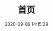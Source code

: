 ---
home: true
permalink: /blog/
# heroText: Jumbo`Blog
# tagline: a ios developer🚀 from 深圳.
features:

  - title: 开发精粹

    details: 如何从入门到放弃，你学废了吗？
    link: /pages/3f0170/
    # imgUrl: https://cdn.jsdelivr.net/gh/itzhangbao/supplies/img/20201029184846.png
    imgUrl: https://cdn.jsdelivr.net/gh/itzhangbao/supplies/img/20201029182647.png

  - title: 充电宝

    details: Swift5+、SwiftUI、iOS14
    link: /pages/0961cf/
    # imgUrl: https://cdn.jsdelivr.net/gh/itzhangbao/supplies/img/20201029184855.png
    imgUrl: https://cdn.jsdelivr.net/gh/itzhangbao/supplies/img/20201029182655.png

  - title: 技术

    details: 技术文档、教程、技巧、总结等文章
    link: /technology/
    # imgUrl: https://cdn.jsdelivr.net/gh/itzhangbao/supplies/img/20201029184903.png
    imgUrl: https://cdn.jsdelivr.net/gh/itzhangbao/supplies/img/20201029182710.png

title: 首页
date: 2020-09-06 14:15:39
categories:

  - home

tags:
  -
  
bannerBg: 'letter-spacing:2px;background-image:linear-gradient(90deg, rgba(50, 0, 0, 0.05) 3%, rgba(0, 0, 0, 0) 3%), linear-gradient(360deg, rgba(50, 0, 0, 0.05) 3%, rgba(0, 0, 0, 0) 3%);background-size:20px 20px;background-position:center center;' # auto => 网格纹背景(有bodyBgImg时无背景)，默认 | none => 无 | '大图地址' | background: 自定义背景样式       提示：如发现文本颜色不适应你的背景时可以到palette.styl修改$bannerTextColor变量
# comment: false

---
